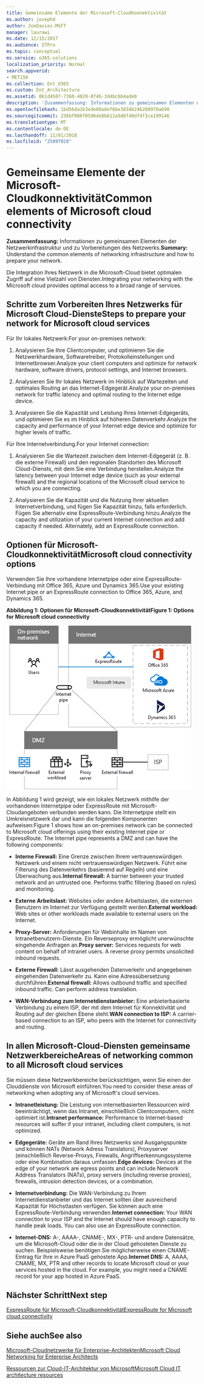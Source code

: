 ```yaml
---
title: Gemeinsame Elemente der Microsoft-Cloudkonnektivität
ms.author: josephd
author: JoeDavies-MSFT
manager: laurawi
ms.date: 12/15/2017
ms.audience: ITPro
ms.topic: conceptual
ms.service: o365-solutions
localization_priority: Normal
search.appverid:
- MET150
ms.collection: Ent_O365
ms.custom: Ent_Architecture
ms.assetid: 061d4507-7360-4029-8f4b-3d4bc6b4ade0
description: 'Zusammenfassung: Informationen zu gemeinsamen Elementen der Netzwerkinfrastruktur und zu Vorbereitungen des Netzwerks.'
ms.openlocfilehash: 1bd56da2b3ede08a8ef6be3834b246200970a690
ms.sourcegitcommit: 236bf086f0596de8b612a9d8f40df4f3ce199146
ms.translationtype: MT
ms.contentlocale: de-DE
ms.lasthandoff: 11/01/2018
ms.locfileid: "25897028"
---
```

# <a name="common-elements-of-microsoft-cloud-connectivity"></a><span data-ttu-id="4b6ec-103">Gemeinsame Elemente der Microsoft-Cloudkonnektivität</span><span class="sxs-lookup"><span data-stu-id="4b6ec-103">Common elements of Microsoft cloud connectivity</span></span>

 <span data-ttu-id="4b6ec-104">**Zusammenfassung:** Informationen zu gemeinsamen Elementen der Netzwerkinfrastruktur und zu Vorbereitungen des Netzwerks.</span><span class="sxs-lookup"><span data-stu-id="4b6ec-104">**Summary:** Understand the common elements of networking infrastructure and how to prepare your network.</span></span>
  
<span data-ttu-id="4b6ec-105">Die Integration Ihres Netzwerk in die Microsoft-Cloud bietet optimalen Zugriff auf eine Vielzahl von Diensten.</span><span class="sxs-lookup"><span data-stu-id="4b6ec-105">Integrating your networking with the Microsoft cloud provides optimal access to a broad range of services.</span></span>
  
## <a name="steps-to-prepare-your-network-for-microsoft-cloud-services"></a><span data-ttu-id="4b6ec-106">Schritte zum Vorbereiten Ihres Netzwerks für Microsoft Cloud-Dienste</span><span class="sxs-lookup"><span data-stu-id="4b6ec-106">Steps to prepare your network for Microsoft cloud services</span></span>
<span data-ttu-id="4b6ec-107"><a name="steps"> </a></span><span class="sxs-lookup"><span data-stu-id="4b6ec-107"><a name="steps"> </a></span></span>

<span data-ttu-id="4b6ec-108">Für Ihr lokales Netzwerk:</span><span class="sxs-lookup"><span data-stu-id="4b6ec-108">For your on-premises network:</span></span>
  
1. <span data-ttu-id="4b6ec-109">Analysieren Sie Ihre Clientcomputer, und optimieren Sie die Netzwerkhardware, Softwaretreiber, Protokolleinstellungen und Internetbrowser.</span><span class="sxs-lookup"><span data-stu-id="4b6ec-109">Analyze your client computers and optimize for network hardware, software drivers, protocol settings, and Internet browsers.</span></span>
    
2. <span data-ttu-id="4b6ec-110">Analysieren Sie Ihr lokales Netzwerk im Hinblick auf Wartezeiten und optimales Routing an das Internet-Edgegerät.</span><span class="sxs-lookup"><span data-stu-id="4b6ec-110">Analyze your on-premises network for traffic latency and optimal routing to the Internet edge device.</span></span>
    
3. <span data-ttu-id="4b6ec-111">Analysieren Sie die Kapazität und Leistung Ihres Internet-Edgegeräts, und optimieren Sie es im Hinblick auf höheren Datenverkehr.</span><span class="sxs-lookup"><span data-stu-id="4b6ec-111">Analyze the capacity and performance of your Internet edge device and optimize for higher levels of traffic.</span></span>
    
<span data-ttu-id="4b6ec-112">Für Ihre Internetverbindung.</span><span class="sxs-lookup"><span data-stu-id="4b6ec-112">For your Internet connection:</span></span>
  
1. <span data-ttu-id="4b6ec-113">Analysieren Sie die Wartezeit zwischen dem Internet-Edgegerät (z. B. die externe Firewall) und den regionalen Standorten des Microsoft Cloud-Diensts, mit dem Sie eine Verbindung herstellen.</span><span class="sxs-lookup"><span data-stu-id="4b6ec-113">Analyze the latency between your Internet edge device (such as your external firewall) and the regional locations of the Microsoft cloud service to which you are connecting.</span></span>
    
2. <span data-ttu-id="4b6ec-p101">Analysieren Sie die Kapazität und die Nutzung Ihrer aktuellen Internetverbindung, und fügen Sie Kapazität hinzu, falls erforderlich. Fügen Sie alternativ eine ExpressRoute-Verbindung hinzu.</span><span class="sxs-lookup"><span data-stu-id="4b6ec-p101">Analyze the capacity and utilization of your current Internet connection and add capacity if needed. Alternately, add an ExpressRoute connection.</span></span>
    
## <a name="microsoft-cloud-connectivity-options"></a><span data-ttu-id="4b6ec-116">Optionen für Microsoft-Cloudkonnektivität</span><span class="sxs-lookup"><span data-stu-id="4b6ec-116">Microsoft cloud connectivity options</span></span>
<span data-ttu-id="4b6ec-117"><a name="steps"> </a></span><span class="sxs-lookup"><span data-stu-id="4b6ec-117"><a name="steps"> </a></span></span>

<span data-ttu-id="4b6ec-118">Verwenden Sie Ihre vorhandene Internetpipe oder eine ExpressRoute-Verbindung mit Office 365, Azure und Dynamics 365.</span><span class="sxs-lookup"><span data-stu-id="4b6ec-118">Use your existing Internet pipe or an ExpressRoute connection to Office 365, Azure, and Dynamics 365.</span></span>
  
<span data-ttu-id="4b6ec-119">**Abbildung 1: Optionen für Microsoft-Cloudkonnektivität**</span><span class="sxs-lookup"><span data-stu-id="4b6ec-119">**Figure 1: Options for Microsoft cloud connectivity**</span></span>

![Abbildung 1:  Optionen für Microsoft-Cloudkonnektivität](media/Network-Poster/CommonElements.png)

  
<span data-ttu-id="4b6ec-p102">In Abbildung 1 wird gezeigt, wie ein lokales Netzwerk mithilfe der vorhandenen Internetpipe oder ExpressRoute mit Microsoft-Cloudangeboten verbunden werden kann. Die Internetpipe stellt ein Umkreisnetzwerk dar und kann die folgenden Komponenten aufweisen:</span><span class="sxs-lookup"><span data-stu-id="4b6ec-p102">Figure 1 shows how an on-premises network can be connected to Microsoft cloud offerings using their existing Internet pipe or ExpressRoute. The Internet pipe represents a DMZ and can have the following components:</span></span>
  
- <span data-ttu-id="4b6ec-p103">**Interne Firewall:** Eine Grenze zwischen Ihrem vertrauenswürdigen Netzwerk und einem nicht vertrauenswürdigen Netzwerk. Führt eine Filterung des Datenverkehrs (basierend auf Regeln) und eine Überwachung aus.</span><span class="sxs-lookup"><span data-stu-id="4b6ec-p103">**Internal firewall:** A barrier between your trusted network and an untrusted one. Performs traffic filtering (based on rules) and monitoring.</span></span>
    
- <span data-ttu-id="4b6ec-125">**Externe Arbeitslast:** Websites oder andere Arbeitslasten, die externen Benutzern im Internet zur Verfügung gestellt werden.</span><span class="sxs-lookup"><span data-stu-id="4b6ec-125">**External workload:** Web sites or other workloads made available to external users on the Internet.</span></span>
    
- <span data-ttu-id="4b6ec-p104">**Proxy-Server:** Anforderungen für Webinhalte im Namen von Intranetbenutzern-Dienste. Ein Reverseproxy ermöglicht unerwünschte eingehende Anfragen an.</span><span class="sxs-lookup"><span data-stu-id="4b6ec-p104">**Proxy server:** Services requests for web content on behalf of intranet users. A reverse proxy permits unsolicited inbound requests.</span></span>
    
- <span data-ttu-id="4b6ec-p105">**Externe Firewall:** Lässt ausgehenden Datenverkehr und angegebenen eingehenden Datenverkehr zu. Kann eine Adressübersetzung durchführen.</span><span class="sxs-lookup"><span data-stu-id="4b6ec-p105">**External firewall:** Allows outbound traffic and specified inbound traffic. Can perform address translation.</span></span>
    
- <span data-ttu-id="4b6ec-130">**WAN-Verbindung zum Internetdienstanbieter:** Eine anbieterbasierte Verbindung zu einem ISP, der mit dem Internet für Konnektivität und Routing auf der gleichen Ebene steht.</span><span class="sxs-lookup"><span data-stu-id="4b6ec-130">**WAN connection to ISP:** A carrier-based connection to an ISP, who peers with the Internet for connectivity and routing.</span></span>
    
## <a name="areas-of-networking-common-to-all-microsoft-cloud-services"></a><span data-ttu-id="4b6ec-131">In allen Microsoft-Cloud-Diensten gemeinsame Netzwerkbereiche</span><span class="sxs-lookup"><span data-stu-id="4b6ec-131">Areas of networking common to all Microsoft cloud services</span></span>
<span data-ttu-id="4b6ec-132"><a name="steps"> </a></span><span class="sxs-lookup"><span data-stu-id="4b6ec-132"><a name="steps"> </a></span></span>

<span data-ttu-id="4b6ec-133">Sie müssen diese Netzwerkbereiche berücksichtigen, wenn Sie einen der Clouddienste von Microsoft einführen.</span><span class="sxs-lookup"><span data-stu-id="4b6ec-133">You need to consider these areas of networking when adopting any of Microsoft's cloud services.</span></span>
  
- <span data-ttu-id="4b6ec-134">**Intranetleistung:** Die Leistung von internetbasierten Ressourcen wird beeinträchtigt, wenn das Intranet, einschließlich Clientcomputern, nicht optimiert ist.</span><span class="sxs-lookup"><span data-stu-id="4b6ec-134">**Intranet performance:** Performance to Internet-based resources will suffer if your intranet, including client computers, is not optimized.</span></span>
    
- <span data-ttu-id="4b6ec-135">**Edgegeräte:** Geräte am Rand Ihres Netzwerks sind Ausgangspunkte und können NATs (Network Adress Translators), Proxyserver (einschließlich Reverse-Proxys, Firewalls, Angriffserkennungssysteme oder eine Kombination daraus umfassen.</span><span class="sxs-lookup"><span data-stu-id="4b6ec-135">**Edge devices:** Devices at the edge of your network are egress points and can include Network Address Translators (NATs), proxy servers (including reverse proxies), firewalls, intrusion detection devices, or a combination.</span></span>
    
- <span data-ttu-id="4b6ec-p106">**Internetverbindung:** Die WAN-Verbindung zu Ihrem Internetdienstanbieter und das Internet sollten über ausreichend Kapazität für Höchstlasten verfügen. Sie können auch eine ExpressRoute-Verbindung verwenden.</span><span class="sxs-lookup"><span data-stu-id="4b6ec-p106">**Internet connection:** Your WAN connection to your ISP and the Internet should have enough capacity to handle peak loads. You can also use an ExpressRoute connection.</span></span>
    
- <span data-ttu-id="4b6ec-p107">**Internet-DNS:** A-, AAAA-, CNAME-, MX-, PTR- und andere Datensätze, um die Microsoft-Cloud oder die in der Cloud gehosteten Dienste zu suchen. Beispielsweise benötigen Sie möglicherweise einen CNAME-Eintrag für Ihre in Azure PaaS gehostete App.</span><span class="sxs-lookup"><span data-stu-id="4b6ec-p107">**Internet DNS:** A, AAAA, CNAME, MX, PTR and other records to locate Microsoft cloud or your services hosted in the cloud. For example, you might need a CNAME record for your app hosted in Azure PaaS.</span></span>
    

## <a name="next-step"></a><span data-ttu-id="4b6ec-140">Nächster Schritt</span><span class="sxs-lookup"><span data-stu-id="4b6ec-140">Next step</span></span>

[<span data-ttu-id="4b6ec-141">ExpressRoute für Microsoft-Cloudkonnektivität</span><span class="sxs-lookup"><span data-stu-id="4b6ec-141">ExpressRoute for Microsoft cloud connectivity</span></span>](expressroute-for-microsoft-cloud-connectivity.md)

## <a name="see-also"></a><span data-ttu-id="4b6ec-142">Siehe auch</span><span class="sxs-lookup"><span data-stu-id="4b6ec-142">See also</span></span>

<span data-ttu-id="4b6ec-143"><a name="steps"> </a></span><span class="sxs-lookup"><span data-stu-id="4b6ec-143"><a name="steps"> </a></span></span>

[<span data-ttu-id="4b6ec-144">Microsoft-Cloudnetzwerke für Enterprise-Architekten</span><span class="sxs-lookup"><span data-stu-id="4b6ec-144">Microsoft Cloud Networking for Enterprise Architects</span></span>](microsoft-cloud-networking-for-enterprise-architects.md)
  
[<span data-ttu-id="4b6ec-145">Ressourcen zur Cloud-IT-Architektur von Microsoft</span><span class="sxs-lookup"><span data-stu-id="4b6ec-145">Microsoft Cloud IT architecture resources</span></span>](microsoft-cloud-it-architecture-resources.md)


